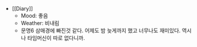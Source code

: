 - [[Diary]]
    - Mood:  좋음
    - Weather: 비내림 
    - 문명6 삼매경에 빠진것 같다. 어제도 밤 늦게까지 했고 너무나도 재미있다. 역시나 타임머신이 따로 없다니까. 
